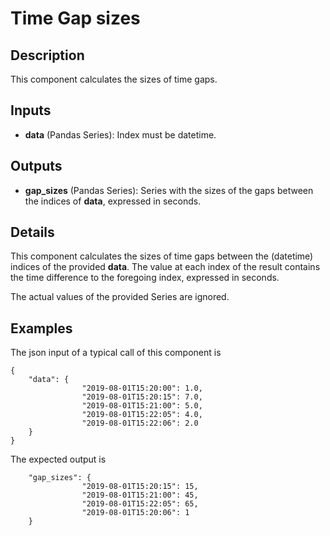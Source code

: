 # Time Gap sizes

## Description
This component calculates the sizes of time gaps.

## Inputs
* **data** (Pandas Series): Index must be datetime.

## Outputs
* **gap_sizes** (Pandas Series): Series with the sizes of the gaps between the indices of **data**, expressed in seconds.

## Details
This component calculates the sizes of time gaps between the (datetime) indices of the provided **data**. The value at each index of the result contains the time difference to the foregoing index, expressed in seconds.

The actual values of the provided Series are ignored.

## Examples
The json input of a typical call of this component is
```
{
	"data": {
				"2019-08-01T15:20:00": 1.0,
				"2019-08-01T15:20:15": 7.0,
				"2019-08-01T15:21:00": 5.0,
				"2019-08-01T15:22:05": 4.0,
				"2019-08-01T15:22:06": 2.0
	}
}
```
The expected output is
```
	"gap_sizes": {
				"2019-08-01T15:20:15": 15,
				"2019-08-01T15:21:00": 45,
				"2019-08-01T15:22:05": 65,
				"2019-08-01T15:20:06": 1
	}
```

